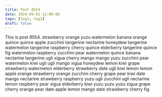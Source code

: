 ```yaml
---
title: Post 8554
date: 2024-09-01 12:00:00
tags: [tag1, tag2]
draft: false
---
```

This is post 8554.
strawberry
orange
yuzu
watermelon
banana
orange
quince
quince
apple
zucchini
tangerine
nectarine
honeydew
tangerine
watermelon
tangerine
raspberry
cherry
quince
elderberry
tangerine
quince
fig
watermelon
raspberry
zucchini
pear
watermelon
quince
banana
nectarine
tangerine
ugli
xigua
cherry
mango
mango
yuzu
zucchini
pear
watermelon
kiwi
ugli
ugli
mango
xigua
honeydew
lemon
kiwi
grape
strawberry
watermelon
elderberry
strawberry
date
ugli
kiwi
lemon
lemon
apple
orange
strawberry
orange
zucchini
cherry
grape
pear
kiwi
date
mango
nectarine
strawberry
raspberry
yuzu
ugli
zucchini
ugli
nectarine
lemon
raspberry
pear
xigua
elderberry
kiwi
yuzu
yuzu
yuzu
xigua
grape
cherry
orange
pear
date
apple
lemon
mango
date
strawberry
cherry
fig
